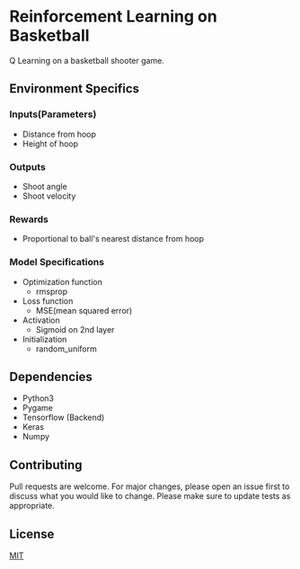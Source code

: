 # Reinforcement Learning on Basketball
Q Learning on a basketball shooter game.

## Environment Specifics
### Inputs(Parameters) 
* Distance from hoop 
* Height of hoop 
### Outputs 
* Shoot angle 
* Shoot velocity 
### Rewards 
* Proportional to ball's nearest distance from hoop
### Model Specifications
 * Optimization function
    - rmsprop
 * Loss function
    - MSE(mean squared error)
 * Activation
    - Sigmoid on 2nd layer
 * Initialization
    - random_uniform
## Dependencies
 - Python3
 - Pygame
 - Tensorflow (Backend)
 - Keras
 - Numpy
 
## Contributing
Pull requests are welcome. For major changes, please open an issue first to discuss what you would like to change.
Please make sure to update tests as appropriate.

## License
[MIT](https://choosealicense.com/licenses/mit/)
